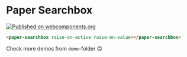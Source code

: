 # Paper Searchbox

[![Published on webcomponents.org](https://img.shields.io/badge/webcomponents.org-published-blue.svg)](https://www.webcomponents.org/element/petja/paper-searchbox)

<!---
```
<custom-element-demo>
  <template>
    <script src="../webcomponentsjs/webcomponents-lite.js"></script>
    <link rel="import" href="paper-searchbox.html">
    <link rel="import" href="../paper-styles/paper-styles.html">
    <link rel="import" href="../iron-icons/iron-icons.html">
    <style>body{background:#212121;color:#FFF;font-family:'Roboto'}</style>
    <next-code-block></next-code-block>
  </template>
</custom-element-demo>
```
-->
```html
<paper-searchbox raise-on-active raise-on-value></paper-searchbox>
```

Check more demos from `demo`-folder 😊

